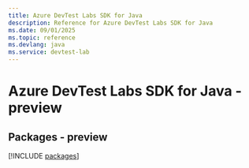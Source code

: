 ```yaml
---
title: Azure DevTest Labs SDK for Java
description: Reference for Azure DevTest Labs SDK for Java
ms.date: 09/01/2025
ms.topic: reference
ms.devlang: java
ms.service: devtest-lab
---
```

# Azure DevTest Labs SDK for Java - preview
## Packages - preview
[!INCLUDE [packages](devtest-labs-index.md)]